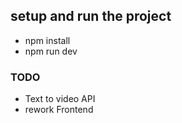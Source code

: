 ## setup and run the project
* npm install
* npm run dev

### TODO
*  Text to video API
*  rework Frontend
